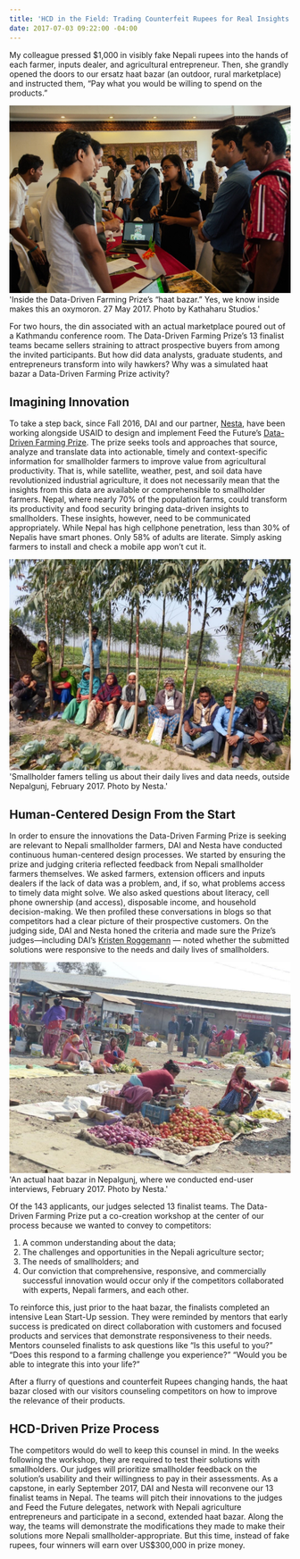 ```yaml
---
title: 'HCD in the Field: Trading Counterfeit Rupees for Real Insights'
date: 2017-07-03 09:22:00 -04:00
---
```


My colleague pressed $1,000 in visibly fake Nepali rupees into the hands of each farmer, inputs dealer, and agricultural entrepreneur.   Then, she grandly opened the doors to our ersatz haat bazar (an outdoor, rural marketplace) and instructed them, “Pay what you would be willing to spend on the products.”  

![Photo 1 meredith blog.jpg](/uploads/Photo%201%20meredith%20blog.jpg) 'Inside the Data-Driven Farming Prize’s “haat bazar.”  Yes, we know inside makes this an oxymoron.  27 May 2017.  Photo by Kathaharu Studios.'

For two hours, the din associated with an actual marketplace poured out of a Kathmandu conference room. The Data-Driven Farming Prize’s 13 finalist teams became sellers straining to attract prospective buyers from among the invited participants.  But how did data analysts, graduate students, and entrepreneurs transform into wily hawkers?  Why was a simulated haat bazar a Data-Driven Farming Prize activity?

## Imagining Innovation

To take a step back, since Fall 2016, DAI and our partner, [Nesta](http://www.nesta.org.uk/challenge-prize-centre), have been working alongside USAID to design and implement Feed the Future’s [Data-Driven Farming Prize](http://datadrivenfarming.challenges.org/).  The prize seeks tools and approaches that source, analyze and translate data into actionable, timely and context-specific information for smallholder farmers to improve value from agricultural productivity.  That is, while satellite, weather, pest, and soil data have revolutionized industrial agriculture, it does not necessarily mean that the insights from this data are available or comprehensible to smallholder farmers.  Nepal, where nearly 70% of the population farms, could transform its productivity and food security bringing data-driven insights to smallholders.  These insights, however, need to be communicated appropriately.  While Nepal has high cellphone penetration, less than 30% of Nepalis have smart phones.  Only 58% of adults are literate.  Simply asking farmers to install and check a mobile app won’t cut it.

![photo 2 meredith blog.jpg](/uploads/photo%202%20meredith%20blog.jpg)'Smallholder famers telling us about their daily lives and data needs, outside Nepalgunj, February 2017.  Photo by Nesta.'

## Human-Centered Design From the Start

In order to ensure the innovations the Data-Driven Farming Prize is seeking are relevant to Nepali smallholder farmers, DAI and Nesta have conducted continuous human-centered design processes.  We started by ensuring the prize and judging criteria reflected feedback from Nepali smallholder farmers themselves.  We asked farmers, extension officers and inputs dealers if the lack of data was a problem, and, if so, what problems access to timely data might solve.  We also asked questions about literacy, cell phone ownership (and access), disposable income, and household decision-making.  We then profiled these conversations in blogs so that competitors had a clear picture of their prospective customers.  On the judging side, DAI and Nesta honed the criteria and made sure the Prize’s judges—including DAI’s [Kristen Roggemann](https://www.linkedin.com/in/kristen-roggemann-1a96774/) — noted whether the submitted solutions were responsive to the needs and daily lives of smallholders.

![photo 3 meredith blog.jpg](/uploads/photo%203%20meredith%20blog.jpg)'An actual haat bazar in Nepalgunj, where we conducted end-user interviews, February 2017.  Photo by Nesta.'

Of the 143 applicants, our judges selected 13 finalist teams.  The Data-Driven Farming Prize put a co-creation workshop at the center of our process because we wanted to convey to competitors:
1. A common understanding about the data;
2. The challenges and opportunities in the Nepali agriculture sector; 
3. The needs of smallholders; and 
4. Our conviction that comprehensive, responsive, and commercially successful innovation would occur only if the competitors collaborated with experts, Nepali farmers, and each other.

To reinforce this, just prior to the haat bazar, the finalists completed an intensive Lean Start-Up session.  They were reminded by mentors that early success is predicated on direct collaboration with customers and focused products and services that demonstrate responsiveness to their needs.  Mentors counseled finalists to ask questions like “Is this useful to you?” “Does this respond to a farming challenge you experience?” “Would you be able to integrate this into your life?”

After a flurry of questions and counterfeit Rupees changing hands, the haat bazar closed with our visitors counseling competitors on how to improve the relevance of their products.

## HCD-Driven Prize Process

The competitors would do well to keep this counsel in mind.  In the weeks following the workshop, they are required to test their solutions with smallholders.  Our judges will prioritize smallholder feedback on the solution’s usability and their willingness to pay in their assessments.  As a capstone, in early September 2017, DAI and Nesta will reconvene our 13 finalist teams in Nepal.  The teams will pitch their innovations to the judges and Feed the Future delegates, network with Nepali agriculture entrepreneurs and participate in a second, extended haat bazar.  Along the way, the teams will demonstrate the modifications they made to make their solutions more Nepali smallholder-appropriate.  But this time, instead of fake rupees, four winners will earn over US$300,000 in prize money.


